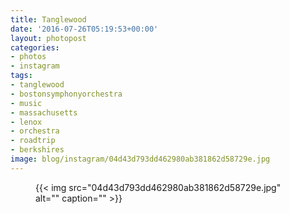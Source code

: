 ```yaml
---
title: Tanglewood
date: '2016-07-26T05:19:53+00:00'
layout: photopost
categories:
- photos
- instagram
tags:
- tanglewood
- bostonsymphonyorchestra
- music
- massachusetts
- lenox
- orchestra
- roadtrip
- berkshires
image: blog/instagram/04d43d793dd462980ab381862d58729e.jpg
---
```


<figure class="photo photo--square">
  {{< img src="04d43d793dd462980ab381862d58729e.jpg" alt="" caption="" >}}

</figure>



